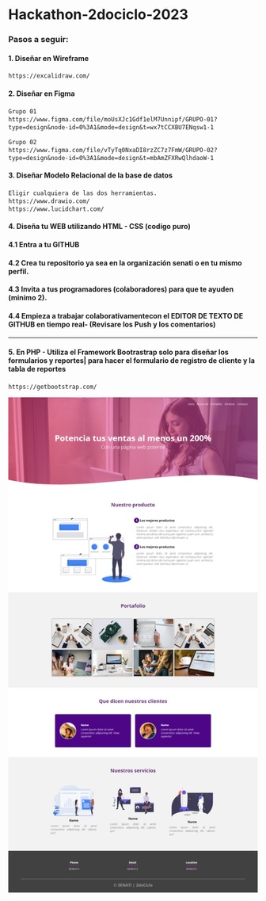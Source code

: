 # Hackathon-2dociclo-2023

<h3>Pasos a seguir:</h3>
<h4> 1. Diseñar en Wireframe </h4>

   ```
   https://excalidraw.com/
   ```

<h4> 2. Diseñar en Figma </h4>

   ```
   Grupo 01
   https://www.figma.com/file/moUsXJc1Gdf1elM7Unnipf/GRUPO-01?type=design&node-id=0%3A1&mode=design&t=wx7tCCXBU7ENqsw1-1
   ```

   ```
   Grupo 02
   https://www.figma.com/file/vTyTq0NxaDI8rzZC7z7FmW/GRUPO-02?type=design&node-id=0%3A1&mode=design&t=mbAmZFXRwQlhdaoW-1
   ```

<h4> 3. Diseñar Modelo Relacional de la base de datos </h4>

   ```
   Eligir cualquiera de las dos herramientas.
   https://www.drawio.com/
   https://www.lucidchart.com/
   ```

 <h4> 4. Diseña tu WEB utilizando HTML - CSS (codigo puro) </h4>
 <h4> 4.1 Entra a tu GITHUB </h4>  
 <h4> 4.2 Crea tu repositorio ya sea en la organización senati o en tu mismo perfil. </4>
 <h4> 4.3 Invita a tus programadores (colaboradores) para que te ayuden (minimo 2). </4>
 <h4> 4.4 Empieza a trabajar colaborativamentecon el EDITOR DE TEXTO DE GITHUB en tiempo real- (Revisare los Push y los comentarios) </h4>
 <hr/>
 <h4> 5. En PHP - Utiliza el Framework Bootrastrap solo para diseñar los formularios y reportes| para hacer el formulario de registro de cliente y la tabla de reportes </h4>

   ```
   https://getbootstrap.com/
   ```

![Descripción de la imagen](capture-HackathonSenati.png)
